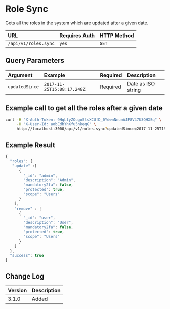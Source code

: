 # Role Sync

Gets all the roles in the system which are updated after a given date.

| URL | Requires Auth | HTTP Method |
| :--- | :--- | :--- |
| `/api/v1/roles.sync` | `yes` | `GET` |

## Query Parameters

| Argument | Example | Required | Description |
| :--- | :--- | :--- | :--- |
| `updatedSince` | `2017-11-25T15:08:17.248Z` | Required | Date as ISO string |

## Example call to get all the roles after a given date

```bash
curl -H "X-Auth-Token: 9HqLlyZOugoStsXCUfD_0YdwnNnunAJF8V47U3QHXSq" \
     -H "X-User-Id: aobEdbYhXfu5hkeqG" \
     http://localhost:3000/api/v1/roles.sync?updatedSince=2017-11-25T15:08:17.248Z
```

## Example Result

```javascript
{
  "roles": {
   "update" :[
      {
        "_id": "admin",
        "description": "Admin",
        "mandatory2fa": false,
        "protected": true,
        "scope": "Users"
      }
    ],
    "remove" : [
      {
        "_id": "user",
        "description": "User",
        "mandatory2fa": false,
        "protected": true,
        "scope": "Users"
      }
    ]
  },
  "success": true
}
```

## Change Log

| Version | Description |
| :--- | :--- |
| 3.1.0 | Added |

